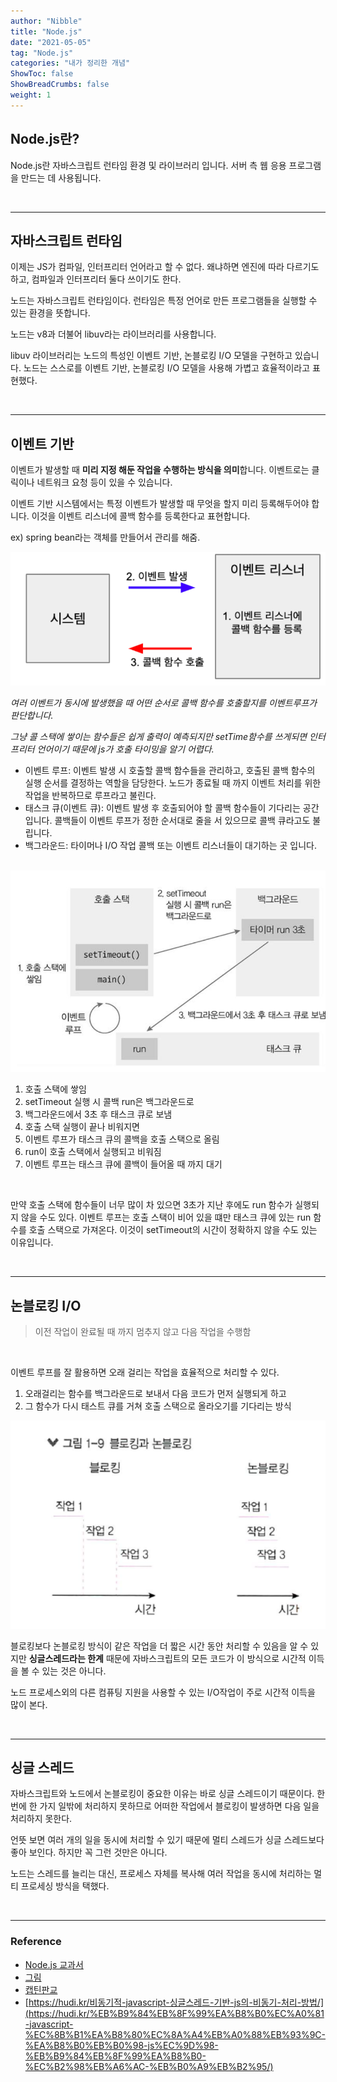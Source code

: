 ```yaml
---
author: "Nibble"
title: "Node.js"
date: "2021-05-05"
tag: "Node.js"
categories: "내가 정리한 개념"
ShowToc: false
ShowBreadCrumbs: false
weight: 1
---
```


## Node.js란?

Node.js란 자바스크립트 런타임 환경 및 라이브러리 입니다. 서버 측 웹 응용 프로그램을 만드는 데 사용됩니다.

<br />

---

## 자바스크립트 런타임

이제는 JS가 컴파일, 인터프리터 언어라고 할 수 없다. 왜냐하면 엔진에 따라 다르기도 하고, 컴파일과 인터프리터 둘다 쓰이기도 한다.

노드는 자바스크립트 런타임이다. 런타임은 특정 언어로 만든 프로그램들을 실행할 수 있는 환경을 뜻합니다.

노드는 v8과 더불어 libuv라는 라이브러리를 사용합니다.

libuv 라이브러리는 노드의 특성인 이벤트 기반, 논블로킹 I/O 모델을 구현하고 있습니다. 노드는 스스로를 이벤트 기반, 논블로킹 I/O 모델을 사용해 가볍고 효율적이라고 표현했다.

<br />

---

## 이벤트 기반

이벤트가 발생할 때 **미리 지정 해둔 작업을 수행하는 방식을 의미**합니다. 이벤트로는 클릭이나 네트워크 요청 등이 있을 수 있습니다.

이벤트 기반 시스템에서는 특정 이벤트가 발생할 때 무엇을 할지 미리 등록해두어야 합니다. 이것을 이벤트 리스너에 콜백 함수를 등록한다교 표현합니다.

ex) spring bean라는 객체를 만들어서 관리를 해줌.

<img src="../../../../data/images/스크린샷%202021-05-05%20오후%206.40.15.png" />


*여러 이벤트가 동시에 발생했을 때 어떤 순서로 콜백 함수를 호출할지를 이벤트루프가 판단합니다.*

*그냥 콜 스택에 쌓이는 함수들은 쉽게 출력이 예측되지만 setTime함수를 쓰게되면 인터프리터 언어이기 때문에 js가 호출 타이밍을 알기 어렵다.*

- 이벤트 루프: 이벤트 발생 시 호출할 콜백 함수들을 관리하고, 호출된 콜백 함수의 실행 순서를 결정하는 역할을 담당한다. 노드가 종료될 때 까지 이벤트 처리를 위한 작업을 반복하므로 루프라고 불린다.
- 태스크 큐(이벤트 큐): 이벤트 발생 후 호출되어야 할 콜백 함수들이 기다리는 공간입니다. 콜백들이 이벤트 루프가 정한 순서대로 줄을 서 있으므로 콜백 큐라고도 불립니다.
- 백그라운드: 타이머나 I/O 작업 콜백 또는 이벤트 리스너들이 대기하는 곳 입니다.

<br />

<img src="../../../../data/images/스크린샷%202021-05-05%20오후%206.41.05.png" />

1. 호출 스택에 쌓임
2. setTimeout 실행 시 콜백 run은 백그라운드로
3. 백그라운드에서 3초 후 태스크 큐로 보냄
4. 호출 스택 실행이 끝나 비워지면
5. 이벤트 루프가 태스크 큐의 콜백을 호출 스택으로 올림
6. run이 호출 스택에서 실행되고 비워짐
7. 이벤트 루프는 태스크 큐에 콜백이 들어올 때 까지 대기

<br />

만약 호출 스택에 함수들이 너무 많이 차 있으면 3초가 지난 후에도 run 함수가 실행되지 않을 수도 있다. 이벤트 루프는 호출 스택이 비어 있을 떄만 태스크 큐에 있는 run 함수를 호출 스택으로 가져온다. 이것이 setTimeout의 시간이 정확하지 않을 수도 있는 이유입니다.

<br />

---

## 논블로킹 I/O

> 이전 작업이 완료될 때 까지 멈추지 않고 다음 작업을 수행함

<br />

이벤트 루프를 잘 활용하면 오래 걸리는 작업을 효율적으로 처리할 수 있다.

1. 오래걸리는 함수를 백그라운드로 보내서 다음 코드가 먼저 실행되게 하고
2. 그 함수가 다시 태스트 큐를 거쳐 호출 스택으로 올라오기를 기다리는 방식

<img src="../../../../data/images/스크린샷%202021-05-05%20오후%206.41.29.png" />

블로킹보다 논블로킹 방식이 같은 작업을 더 짧은 시간 동안 처리할 수 있음을 알 수 있지만 **싱글스레드라는 한계** 때문에 자바스크립트의 모든 코드가 이 방식으로 시간적 이득을 볼 수 있는 것은 아니다.

노드 프로세스외의 다른 컴퓨팅 지원을 사용할 수 있는 I/O작업이 주로 시간적 이득을 많이 본다.

<br />

---

## 싱글 스레드

자바스크립트와 노드에서 논블로킹이 중요한 이유는 바로 싱글 스레드이기 때문이다. 한 번에 한 가지 일밖에 처리하지 못하므로 어떠한 작업에서 블로킹이 발생하면 다음 일을 처리하지 못한다.

언뜻 보면 여러 개의 일을 동시에 처리할 수 있기 때문에 멀티 스레드가 싱글 스레드보다 좋아 보인다. 하지만 꼭 그런 것만은 아니다. 

노드는 스레드를 늘리는 대신, 프로세스 자체를 복사해 여러 작업을 동시에 처리하는 멀티 프로세싱 방식을 택했다.

<br />

---


### Reference
- [Node.js 교과서](http://www.yes24.com/Product/Goods/62597864)
- [그림](https://cho-coding.tistory.com/217)
- [캡틴판교](https://joshua1988.github.io/web-development/translation/javascript/how-js-works-inside-engine/)
- [https://hudi.kr/비동기적-javascript-싱글스레드-기반-js의-비동기-처리-방법/](https://hudi.kr/%EB%B9%84%EB%8F%99%EA%B8%B0%EC%A0%81-javascript-%EC%8B%B1%EA%B8%80%EC%8A%A4%EB%A0%88%EB%93%9C-%EA%B8%B0%EB%B0%98-js%EC%9D%98-%EB%B9%84%EB%8F%99%EA%B8%B0-%EC%B2%98%EB%A6%AC-%EB%B0%A9%EB%B2%95/)